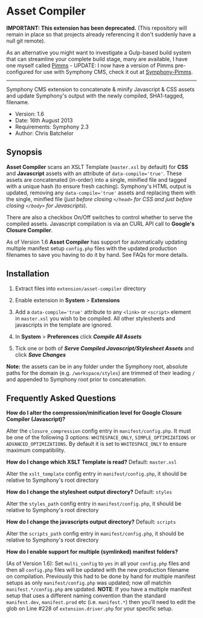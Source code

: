 # Asset Compiler

**IMPORTANT: This extension has been deprecated.** (This repository will remain in place so that projects already referencing it don't suddenly have a null git remote).

As an alternative you might want to investigate a Gulp-based build system that can streamline your complete build stage, many are available, I have one myself called [Pimms](http://github.com/firegoby/pimms) - UPDATE: I now have a version of Pimms pre-configured for use with Symphony CMS, check it out at [Symphony-Pimms](https://github.com/firegoby/symphony-pimms).

***

Symphony CMS extension to concatenate & minify Javascript & CSS assets and update Symphony's output with the newly compiled, SHA1-tagged, filename.

- Version: 1.6
- Date: 16th August 2013
- Requirements: Symphony 2.3
- Author: Chris Batchelor

## Synopsis

**Asset Compiler** scans an XSLT Template (`master.xsl` by default) for **CSS** and **Javascript** assets with an attribute of `data-compile='true'`. These assets are concatenated (in-order) into a single, minified file and tagged with a unique hash (to ensure fresh caching). Symphony's HTML output is updated, removing any `data-compile='true'` assets and replacing them with the single, minified file (*just before closing `</head>` for CSS and just before closing `</body>` for Javascripts*).

There are also a checkbox On/Off switches to control whether to serve the compiled assets. Javascript compilation is via an CURL API call to **Google's Closure Compiler**.

As of Version 1.6 **Asset Compiler** has support for automatically updating multiple manifest setup `config.php` files with the updated production filenames to save you having to do it by hand. See FAQs for more details.

## Installation

1. Extract files into `extension/asset-compiler` directory

2. Enable extension in **System** > **Extensions**

3. Add a `data-compile='true'` attribute to any `<link>` or `<script>` element in `master.xsl` you wish to be compiled. All other stylesheets and javascripts in the template are ignored.

4. In **System** > **Preferences** click ***Compile All Assets***

5. Tick one or both of ***Serve Compiled Javascript/Stylesheet Assets*** and click ***Save Changes***

**Note:** the assets can be in any folder under the Symphony root, absolute paths for the domain (e.g. `/workspace/styles`) are trimmed of their leading `/` and appended to Symphony root prior to concatenation.

## Frequently Asked Questions

**How do I alter the compression/minification level for Google Closure Compiler (Javascript)?**

Alter the `closure_compression` config entry in `manifest/config.php`. It must be one of the following 3 options: `WHITESPACE_ONLY`, `SIMPLE_OPTIMIZATIONS` or `ADVANCED_OPTIMIZATIONS`. By default it is set to `WHITESPACE_ONLY` to ensure maximum compatibility.

**How do I change which XSLT Template is read?** Default: `master.xsl`

Alter the `xslt_template` config entry in `manifest/config.php`, it should be relative to Symphony's root directory

**How do I change the stylesheet output directory?** Default: `styles`

Alter the `styles_path` config entry in `manifest/config.php`, it should be relative to Symphony's root directory

**How do I change the javascripts output directory?** Default: `scripts`

Alter the `scripts_path` config entry in `manifest/config.php`, it should be relative to Symphony's root directory

**How do I enable support for multiple (symlinked) manifest folders?**

(As of Version 1.6): Set `multi_config` to `yes` in all your `config.php` files and then all `config.php` files will be updated with the new production filename on compilation. Previously this had to be done by hand for multiple manifest setups as only `manifest/config.php` was updated; now *all* matchin `manifest.*/config.php` are updated. **NOTE**: If you have a multiple manifest setup that uses a different naming convention than the standard `manifest.dev`, `manifest.prod` etc (i.e. `manifest.*`) then you'll need to edit the glob on Line #228 of `extension.driver.php` for your specific setup.

